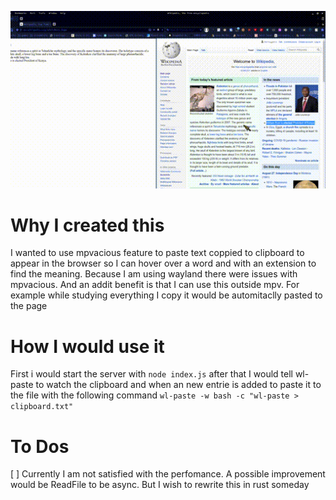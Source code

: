 ![alt text](https://github.com/Vilhelm-Ian/sync_clipboard_browser/blob/main/gif.gif)
# Why I created this

I wanted to use mpvacious feature to paste text coppied to clipboard to appear
in the browser so I can hover over a word and with an extension to find the
meaning. Because I am using wayland there were issues with mpvacious. And
an addit benefit is that I can use this outside mpv. For example while studying
everything I copy it would be automitaclly pasted to the page

# How I would use it

First i would start the server with `node index.js` after that I would tell
wl-paste to watch the clipboard and when an new entrie is added to paste it to
the file with the following command `wl-paste -w bash -c "wl-paste > clipboard.txt"`

# To Dos

[ ] Currently I am not satisfied with the perfomance. A possible improvement
would be ReadFile to be async. But I wish to rewrite this in rust someday
